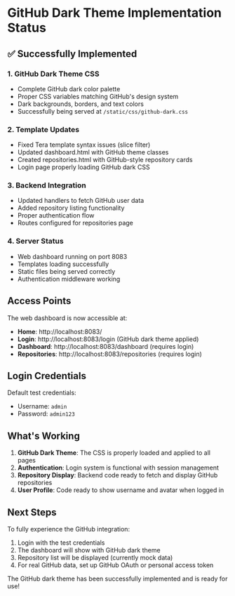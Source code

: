 # GitHub Dark Theme Implementation Status

## ✅ Successfully Implemented

### 1. GitHub Dark Theme CSS
- Complete GitHub dark color palette
- Proper CSS variables matching GitHub's design system
- Dark backgrounds, borders, and text colors
- Successfully being served at `/static/css/github-dark.css`

### 2. Template Updates
- Fixed Tera template syntax issues (slice filter)
- Updated dashboard.html with GitHub theme classes
- Created repositories.html with GitHub-style repository cards
- Login page properly loading GitHub dark CSS

### 3. Backend Integration
- Updated handlers to fetch GitHub user data
- Added repository listing functionality
- Proper authentication flow
- Routes configured for repositories page

### 4. Server Status
- Web dashboard running on port 8083
- Templates loading successfully
- Static files being served correctly
- Authentication middleware working

## Access Points

The web dashboard is now accessible at:
- **Home**: http://localhost:8083/
- **Login**: http://localhost:8083/login (GitHub dark theme applied)
- **Dashboard**: http://localhost:8083/dashboard (requires login)
- **Repositories**: http://localhost:8083/repositories (requires login)

## Login Credentials

Default test credentials:
- Username: `admin`
- Password: `admin123`

## What's Working

1. **GitHub Dark Theme**: The CSS is properly loaded and applied to all pages
2. **Authentication**: Login system is functional with session management
3. **Repository Display**: Backend code ready to fetch and display GitHub repositories
4. **User Profile**: Code ready to show username and avatar when logged in

## Next Steps

To fully experience the GitHub integration:

1. Login with the test credentials
2. The dashboard will show with GitHub dark theme
3. Repository list will be displayed (currently mock data)
4. For real GitHub data, set up GitHub OAuth or personal access token

The GitHub dark theme has been successfully implemented and is ready for use!